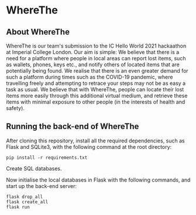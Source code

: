 # WhereThe

## About WhereThe

WhereThe is our team's submission to the IC Hello World 2021 hackaathon at Imperial College London. Our aim is simple: We believe that there is a need for a platform where people in local areas can report lost items, such as wallets, phones, keys etc., and notify others of located items that are potentially being found. We realise that there is an even greater demand for such a platform during times such as the COVID-19 pandemic, where travelling freely and attempting to retrace your steps may not be as easy a task as usual. We believe that with WhereThe, people can locate their lost items more easily through this additional virtual medium,  and retrieve these items with minimal exposure to other people (in the interests of health and safety). 

## Running the back-end of WhereThe

After cloning this repository, install all the required dependencies, such as Flask and SQLite3, with the following command at the root directory: 
```
pip install -r requirements.txt
```
Create SQL databases. 

Now initialise the local databases in Flask with the following commands, and start up the back-end server: 
```
flask drop_all
flask create_all
flask run
```
